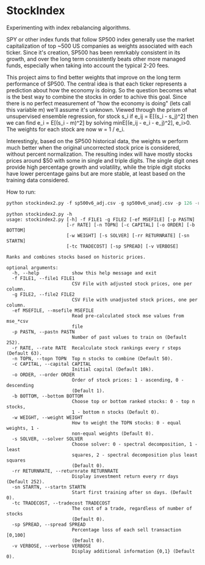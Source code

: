 # StockIndex
Experimenting with index rebalancing algorithms.

SPY or other index funds that follow SP500 index generally use the market capitalization of top ~500 US companies as weights associated with each ticker. Since it's creation, SP500 has been remrkably consistent in its growth, and over the long term consistently beats other more managed funds, especially when taking into account the typical 2-20 fees. 

This project aims to find better weights that improve on the long term performance of SP500. The central idea is that each ticker represents a prediction about how the economy is doing. So the question becomes what is the best way to combine the stocks in order to achive this goal. Since there is no perfect measurement of "how the economy is doing" (lets call this variable m) we'll assume it's unknown. Viewed through the prism of unsupervised ensemble regression, for stock s_i if e_ij = E[(s_i - s_j)^2] then we can find e_i = E[(s_i - m)^2] by solving minE[(e_ij - e_i - e_j)^2], e_i>0. The weights for each stock are now w = 1 / e_i.

Interestingly, based on the SP500 historical data, the weights w perform much better when the original uncorrected stock price is considered, without percent normalization. The resulting index will have mostly stocks prices around $50 with some in single and triple digits. The single digit ones provide high percentage growth and volatility, while the triple digit stocks have lower percentage gains but are more stable, at least based on the training data considered.

How to run:
```python
python stockindex2.py -f sp500v6_adj.csv -g sp500v6_unadj.csv -p 126 -r 126 -n 50
```

```
python stockindex2.py -h
usage: stockindex2.py [-h] -f FILE1 -g FILE2 [-ef MSEFILE] [-p PASTN]
                      [-r RATE] [-n TOPN] [-c CAPITAL] [-o ORDER] [-b BOTTOM]
                      [-w WEIGHT] [-s SOLVER] [-rr RETURNRATE] [-sn STARTN]
                      [-tc TRADECOST] [-sp SPREAD] [-v VERBOSE]

Ranks and combines stocks based on historic prices.

optional arguments:
  -h, --help            show this help message and exit
  -f FILE1, --file1 FILE1
                        CSV File with adjusted stock prices, one per column.
  -g FILE2, --file2 FILE2
                        CSV File with unadjusted stock prices, one per column.
  -ef MSEFILE, --msefile MSEFILE
                        Read pre-calculated stock mse values from mse_*csv
                        file
  -p PASTN, --pastn PASTN
                        Number of past values to train on (Default 252).
  -r RATE, --rate RATE  Recalculate stock rankings every r steps (Default 63).
  -n TOPN, --topn TOPN  Top n stocks to combine (Default 50).
  -c CAPITAL, --capital CAPITAL
                        Initial capital (Default 10k).
  -o ORDER, --order ORDER
                        Order of stock prices: 1 - ascending, 0 - descending
                        (Default 1).
  -b BOTTOM, --bottom BOTTOM
                        Choose top or bottom ranked stocks: 0 - top n stocks,
                        1 - bottom n stocks (Default 0).
  -w WEIGHT, --weight WEIGHT
                        How to weight the TOPN stocks: 0 - equal weights, 1 -
                        non-equal weights (Default 0).
  -s SOLVER, --solver SOLVER
                        Choose solver: 0 - spectral decomposition, 1 - least
                        squares, 2 - spectral decomposition plus least squares
                        (Default 0).
  -rr RETURNRATE, --returnrate RETURNRATE
                        Display investment return every rr days (Default 252).
  -sn STARTN, --startn STARTN
                        Start first training after sn days. (Default 0).
  -tc TRADECOST, --tradecost TRADECOST
                        The cost of a trade, regardless of number of stocks
                        (Default 0).
  -sp SPREAD, --spread SPREAD
                        Percentage loss of each sell transaction [0,100]
                        (Default 0).
  -v VERBOSE, --verbose VERBOSE
                        Display additional information {0,1} (Default 0).
```
